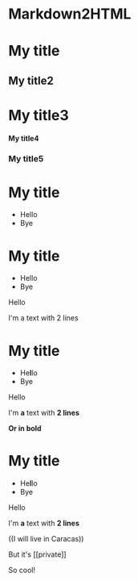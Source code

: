 # Markdown2HTML

# My title
## My title2
# My title3
#### My title4
### My title5

# My title
- Hello
- Bye

# My title
* Hello
* Bye

Hello

I'm a text
with 2 lines


# My title
- He**l**lo
- Bye

Hello

I'm **a** text
with __2 lines__

**Or in bold**


# My title
- He**l**lo
- Bye

Hello

I'm **a** text
with __2 lines__

((I will live in Caracas))

But it's [[private]]

So cool!
